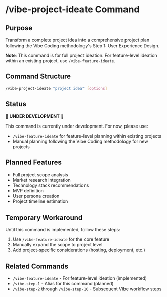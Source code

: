 # /vibe-project-ideate Command

## Purpose
Transform a complete project idea into a comprehensive project plan following the Vibe Coding methodology's Step 1: User Experience Design.

**Note**: This command is for full project ideation. For feature-level ideation within an existing project, use `/vibe-feature-ideate`.

## Command Structure
```bash
/vibe-project-ideate "project idea" [options]
```

## Status
🚧 **UNDER DEVELOPMENT** 🚧

This command is currently under development. For now, please use:
- `/vibe-feature-ideate` for feature-level planning within existing projects
- Manual planning following the Vibe Coding methodology for new projects

## Planned Features
- Full project scope analysis
- Market research integration
- Technology stack recommendations
- MVP definition
- User persona creation
- Project timeline estimation

## Temporary Workaround
Until this command is implemented, follow these steps:
1. Use `/vibe-feature-ideate` for the core feature
2. Manually expand the scope to project level
3. Add project-specific considerations (hosting, deployment, etc.)

## Related Commands
- `/vibe-feature-ideate` - For feature-level ideation (implemented)
- `/vibe-step-1` - Alias for this command (planned)
- `/vibe-step-2` through `/vibe-step-10` - Subsequent Vibe workflow steps